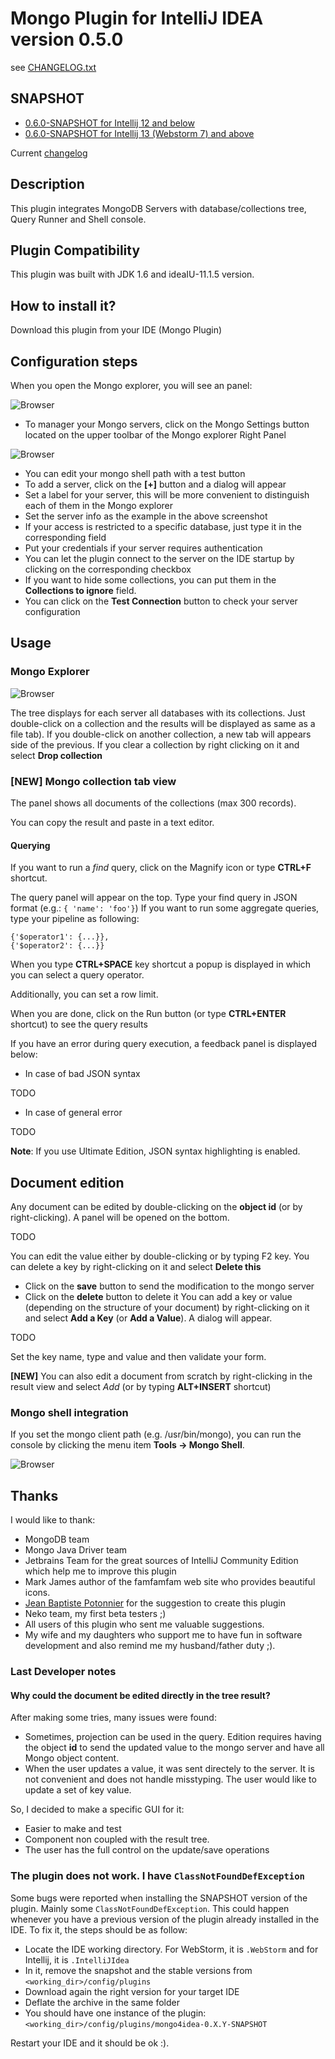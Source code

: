 # Mongo Plugin for IntelliJ IDEA version 0.5.0


see [CHANGELOG.txt](https://github.com/dboissier/mongo4idea/blob/mongo4idea-0.5.0/CHANGELOG.txt)


## SNAPSHOT

* [0.6.0-SNAPSHOT for Intellij 12 and below](https://github.com/dboissier/mongo4idea/blob/master/snapshot/mongo4idea-0.6.0-SNAPSHOT.zip?raw=true)
* [0.6.0-SNAPSHOT for Intellij 13 (Webstorm 7) and above](https://github.com/dboissier/mongo4idea/blob/master/snapshot/mongo4idea-0.6.1-SNAPSHOT.zip?raw=true)

Current [changelog](https://github.com/dboissier/mongo4idea/blob/master/CHANGELOG.txt)

## Description
This plugin integrates MongoDB Servers with database/collections tree,  Query Runner and Shell console.

## Plugin Compatibility
This plugin was built with JDK 1.6 and ideaIU-11.1.5 version.

## How to install it?
Download this plugin from your IDE (Mongo Plugin)

## Configuration steps

When you open the Mongo explorer, you will see an panel:

![Browser](https://github.com/dboissier/mongo4idea/blob/master/doc/mongo4idea-explorerWithoutDB.png?raw=true)

* To manager your Mongo servers, click on the Mongo Settings button located on the upper toolbar of the Mongo explorer Right Panel

![Browser](https://github.com/dboissier/mongo4idea/blob/master/doc/mongo4idea-configuration.png?raw=true)

* You can edit your mongo shell path with a test button
* To add a server, click on the **[+]** button and a dialog will appear
* Set a label for your server, this will be more convenient to distinguish each of them in the Mongo explorer
* Set the server info as the example in the above screenshot
* If your access is restricted to a specific database, just type it in the corresponding field
* Put your credentials if your server requires authentication
* You can let the plugin connect to the server on the IDE startup by clicking on the corresponding checkbox
* If you want to hide some collections, you can put them in the **Collections to ignore** field.
* You can click on the **Test Connection** button to check your server configuration

## Usage

### Mongo Explorer

![Browser](https://github.com/dboissier/mongo4idea/blob/master/doc/mongo4idea-explorerWithDB.png?raw=true)

The tree displays for each server all databases with its collections. Just double-click on a collection and the results will be displayed as same as a file tab).
If you double-click on another collection, a new tab will appears side of the previous.
If you clear a collection by right clicking on it and select **Drop collection**

### **[NEW]** Mongo collection tab view

The panel shows all documents of the collections (max 300 records).

You can copy the result and paste in a text editor.

#### Querying

If you want to run a *find* query, click on the Magnify icon or type **CTRL+F** shortcut.

The query panel will appear on the top.
Type your find query in JSON format (e.g.: `{ 'name': 'foo'}`)
If you want to run some aggregate queries, type your pipeline as following:
```
{'$operator1': {...}},
{'$operator2': {...}}
```
When you type **CTRL+SPACE** key shortcut a popup is displayed in which you can select a query operator.

Additionally, you can set a row limit.

When you are done, click on the Run button (or type **CTRL+ENTER** shortcut) to see the query results

If you have an error during query execution, a feedback panel is displayed below:

* In case of bad JSON syntax

TODO

* In case of general error

TODO

**Note**: If you use Ultimate Edition, JSON syntax highlighting is enabled.

## Document edition

Any document can be edited by double-clicking on the **object id** (or by right-clicking). A panel will be opened on the bottom.

TODO

You can edit the value either by double-clicking or by typing F2 key.
You can delete a key by right-clicking on it and select **Delete this**
* Click on the **save** button to send the modification to the mongo server
* Click on the **delete** button to delete it
You can add a key or value (depending on the structure of your document) by right-clicking on it and select **Add a Key** (or **Add a Value**). A dialog will appear.

TODO

Set the key name, type and value and then validate your form.

**[NEW]** You can also edit a document from scratch by right-clicking in the result view and select *Add* (or by typing **ALT+INSERT** shortcut)

### Mongo shell integration

If you set the mongo client path (e.g. /usr/bin/mongo), you can run the console by clicking the menu item **Tools -> Mongo Shell**.

![Browser](https://github.com/dboissier/mongo4idea/blob/master/doc/mongo4idea-shell.png?raw=true)


## Thanks

I would like to thank:
* MongoDB team
* Mongo Java Driver team
* Jetbrains Team for the great sources of IntelliJ Community Edition which help me to improve this plugin
* Mark James author of the famfamfam web site who provides beautiful icons.
* [Jean Baptiste Potonnier](https://github.com/JJeeb) for the suggestion to create this plugin
* Neko team, my first beta testers ;)
* All users of this plugin who sent me valuable suggestions.
* My wife and my daughters who support me to have fun in software development and also remind me my husband/father duty ;).


### Last Developer notes


#### Why could the document be edited directly in the tree result?

After making some tries, many issues were found:
* Sometimes, projection can be used in the query. Edition requires having the object **id** to send the updated value to the mongo server and have all Mongo object content.
* When the user updates a value, it was sent directely to the server. It is not convenient and does not handle misstyping. The user would like to update a set of key value.

So, I decided to make a specific GUI for it:
* Easier to make and test
* Component non coupled with the result tree.
* The user has the full control on the update/save operations


### The plugin does not work. I have `ClassNotFoundDefException`

Some bugs were reported when installing the SNAPSHOT version of the plugin. Mainly some `ClassNotFoundDefException`. This could happen whenever you have a previous version of the plugin already installed in the IDE.
To fix it, the steps should be as follow:
* Locate the IDE working directory. For WebStorm, it is `.WebStorm` and for Intellij, it is `.IntelliJIdea`
* In it, remove the snapshot and the stable versions from `<working_dir>/config/plugins`
* Download again the right version for your target IDE
* Deflate the archive in the same folder
* You should have one instance of the plugin: `<working_dir>/config/plugins/mongo4idea-0.X.Y-SNAPSHOT`

Restart your IDE and it should be ok :).
